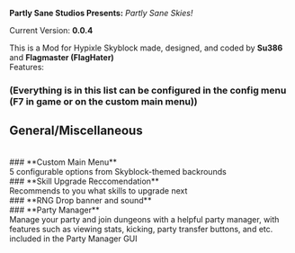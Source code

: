 **Partly Sane Studios Presents:** *Partly Sane Skies!*
<br>

Current Version: **0.0.4**
<br>

This is a Mod for Hypixle Skyblock made, designed, and coded by **Su386** and **Flagmaster (FlagHater)**
<br>
Features:

### **(Everything is in this list can be configured in the config menu (F7 in game or on the custom main menu))**

## General/Miscellaneous
<br>
### **Custom Main Menu**
<br>
5 configurable options from Skyblock-themed backrounds
<br>
### **Skill Upgrade Reccomendation**
<br>
Recommends to you what skills to upgrade next 
<br>
### **RNG Drop banner and sound**
<br>
### **Party Manager**
<br>
Manage your party and join dungeons with a helpful party manager, with features such as viewing stats, kicking, party transfer buttons, and etc. included in the Party Manager GUI
